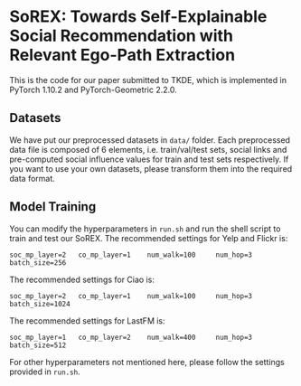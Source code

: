 # SoREX: Towards Self-Explainable Social Recommendation with Relevant Ego-Path Extraction

This is the code for our paper submitted to TKDE, which is implemented in PyTorch 1.10.2 and PyTorch-Geometric 2.2.0. 

## Datasets

We have put our preprocessed datasets in `data/` folder. Each preprocessed data file is composed of 6 elements, i.e. train/val/test sets, social links and pre-computed social influence values for train and test sets respectively. If you want to use your own datasets, please transform them into the required data format. 

## Model Training

You can modify the hyperparameters in `run.sh` and run the shell script to train and test our SoREX. The recommended settings for Yelp and Flickr is:

``
soc_mp_layer=2  
co_mp_layer=1   
num_walk=100    
num_hop=3       
batch_size=256
``

The recommended settings for Ciao is:

``
soc_mp_layer=2  
co_mp_layer=1   
num_walk=100    
num_hop=3       
batch_size=1024
``

The recommended settings for LastFM is:

``
soc_mp_layer=1  
co_mp_layer=2   
num_walk=400    
num_hop=3       
batch_size=512
``

For other hyperparameters not mentioned here, please follow the settings provided in `run.sh`. 